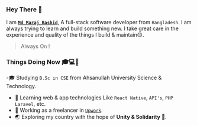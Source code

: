### Hey There 👋
I am [**`Md Maraj Rashid`**](https://maraj09.github.io/rashid.github.io/), A full-stack software developer from `Bangladesh`. I am always trying to learn and build something new. I take great care in the experience and quality of the things I build & maintain:blush:.

>Always On !

### Things Doing Now :mortar_board::computer::horse_racing:
-:mortar_board: Studying `B.Sc in CSE` from Ahsanullah University Science & Technology.
  - :star2: Learning web & app technologies Like `React Native`, `API's`, `PHP Laravel`, etc.
  - :office: Working as a freelancer in [`Upwork`](https://www.upwork.com/o/profiles/users/~01e181175567d6c48a/).
  - :earth_asia: Exploring my country with the hope of __Unity & Solidarity__ :flags:.

